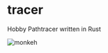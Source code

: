 # tracer
Hobby Pathtracer written in Rust

![monkeh](https://user-images.githubusercontent.com/25585356/175890637-b3ca66f2-b937-4b39-9e17-2d1d5f714d98.jpg)
